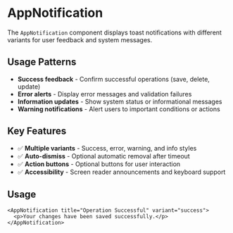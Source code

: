 # AppNotification

The `AppNotification` component displays toast notifications with different variants for user feedback and system messages.

## Usage Patterns

- **Success feedback** - Confirm successful operations (save, delete, update)
- **Error alerts** - Display error messages and validation failures
- **Information updates** - Show system status or informational messages
- **Warning notifications** - Alert users to important conditions or actions

## Key Features

- ✅ **Multiple variants** - Success, error, warning, and info styles
- ✅ **Auto-dismiss** - Optional automatic removal after timeout
- ✅ **Action buttons** - Optional buttons for user interaction
- ✅ **Accessibility** - Screen reader announcements and keyboard support

## Usage

```vue
<AppNotification title="Operation Successful" variant="success">
  <p>Your changes have been saved successfully.</p>
</AppNotification>
```
